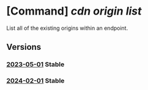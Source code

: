 # [Command] _cdn origin list_

List all of the existing origins within an endpoint.

## Versions

### [2023-05-01](/Resources/mgmt-plane/L3N1YnNjcmlwdGlvbnMve30vcmVzb3VyY2Vncm91cHMve30vcHJvdmlkZXJzL21pY3Jvc29mdC5jZG4vcHJvZmlsZXMve30vZW5kcG9pbnRzL3t9L29yaWdpbnM=/2023-05-01.xml) **Stable**

<!-- mgmt-plane /subscriptions/{}/resourcegroups/{}/providers/microsoft.cdn/profiles/{}/endpoints/{}/origins 2023-05-01 -->

### [2024-02-01](/Resources/mgmt-plane/L3N1YnNjcmlwdGlvbnMve30vcmVzb3VyY2Vncm91cHMve30vcHJvdmlkZXJzL21pY3Jvc29mdC5jZG4vcHJvZmlsZXMve30vZW5kcG9pbnRzL3t9L29yaWdpbnM=/2024-02-01.xml) **Stable**

<!-- mgmt-plane /subscriptions/{}/resourcegroups/{}/providers/microsoft.cdn/profiles/{}/endpoints/{}/origins 2024-02-01 -->
